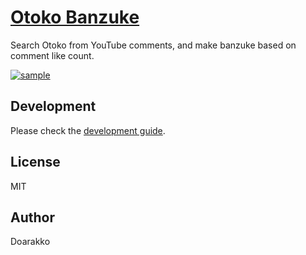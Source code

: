 # [Otoko Banzuke](https://otoko-banzuke.herokuapp.com)
Search Otoko from YouTube comments, and make banzuke based on comment like count.

[![sample](https://doarakko.github.io/img/otoko-banzuke-sample.jpg)](https://otoko-banzuke.herokuapp.com)

## Development
Please check the [development guide](./development.md).

## License
MIT

## Author
Doarakko
